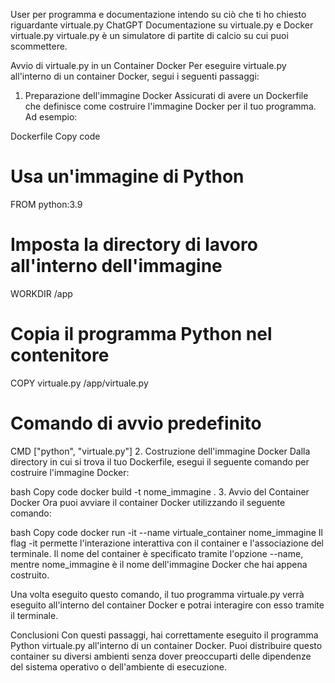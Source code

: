 User
per programma e documentazione intendo su ciò che ti ho chiesto riguardante virtuale.py
ChatGPT
Documentazione su virtuale.py e Docker
virtuale.py
virtuale.py è un simulatore di partite di calcio su cui puoi scommettere.

Avvio di virtuale.py in un Container Docker
Per eseguire virtuale.py all'interno di un container Docker, segui i seguenti passaggi:

1. Preparazione dell'immagine Docker
Assicurati di avere un Dockerfile che definisce come costruire l'immagine Docker per il tuo programma. Ad esempio:

Dockerfile
Copy code
# Usa un'immagine di Python
FROM python:3.9

# Imposta la directory di lavoro all'interno dell'immagine
WORKDIR /app

# Copia il programma Python nel contenitore
COPY virtuale.py /app/virtuale.py

# Comando di avvio predefinito
CMD ["python", "virtuale.py"]
2. Costruzione dell'immagine Docker
Dalla directory in cui si trova il tuo Dockerfile, esegui il seguente comando per costruire l'immagine Docker:

bash
Copy code
docker build -t nome_immagine .
3. Avvio del Container Docker
Ora puoi avviare il container Docker utilizzando il seguente comando:

bash
Copy code
docker run -it --name virtuale_container nome_immagine
Il flag -it permette l'interazione interattiva con il container e l'associazione del terminale. Il nome del container è specificato tramite l'opzione --name, mentre nome_immagine è il nome dell'immagine Docker che hai appena costruito.

Una volta eseguito questo comando, il tuo programma virtuale.py verrà eseguito all'interno del container Docker e potrai interagire con esso tramite il terminale.

Conclusioni
Con questi passaggi, hai correttamente eseguito il programma Python virtuale.py all'interno di un container Docker. Puoi distribuire questo container su diversi ambienti senza dover preoccuparti delle dipendenze del sistema operativo o dell'ambiente di esecuzione.
